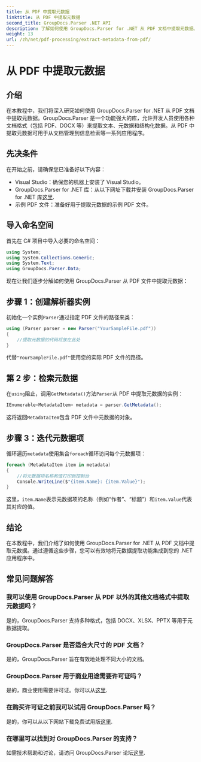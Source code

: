 ```yaml
---
title: 从 PDF 中提取元数据
linktitle: 从 PDF 中提取元数据
second_title: GroupDocs.Parser .NET API
description: 了解如何使用 GroupDocs.Parser for .NET 从 PDF 文档中提取元数据。本综合指南涵盖分步说明和先决条件。
weight: 13
url: /zh/net/pdf-processing/extract-metadata-from-pdf/
---
```


# 从 PDF 中提取元数据

## 介绍
在本教程中，我们将深入研究如何使用 GroupDocs.Parser for .NET 从 PDF 文档中提取元数据。GroupDocs.Parser 是一个功能强大的库，允许开发人员使用各种文档格式（包括 PDF、DOCX 等）来提取文本、元数据和结构化数据。从 PDF 中提取元数据可用于从文档管理到信息检索等一系列应用程序。
## 先决条件
在开始之前，请确保您已准备好以下内容：
- Visual Studio：确保您的机器上安装了 Visual Studio。
-  GroupDocs.Parser for .NET 库：从以下网址下载并安装 GroupDocs.Parser for .NET 库[这里](https://releases.groupdocs.com/parser/net/).
- 示例 PDF 文件：准备好用于提取元数据的示例 PDF 文件。

## 导入命名空间
首先在 C# 项目中导入必要的命名空间：
```csharp
using System;
using System.Collections.Generic;
using System.Text;
using GroupDocs.Parser.Data;
```

现在让我们逐步分解如何使用 GroupDocs.Parser 从 PDF 文件中提取元数据：
## 步骤 1：创建解析器实例
初始化一个实例`Parser`通过指定 PDF 文件的路径来类：
```csharp
using (Parser parser = new Parser("YourSampleFile.pdf"))
{
    //提取元数据的代码将放在此处
}
```
代替`"YourSampleFile.pdf"`使用您的实际 PDF 文件的路径。
## 第 2 步：检索元数据
在`using`阻止，调用`GetMetadata()`方法`Parser`从 PDF 中提取元数据的实例：
```csharp
IEnumerable<MetadataItem> metadata = parser.GetMetadata();
```
这将返回`MetadataItem`包含 PDF 文件中元数据的对象。
## 步骤 3：迭代元数据项
循环遍历`metadata`使用集合`foreach`循环访问每个元数据项：
```csharp
foreach (MetadataItem item in metadata)
{
    //将元数据项名称和值打印到控制台
    Console.WriteLine($"{item.Name}: {item.Value}");
}
```
这里，`item.Name`表示元数据项的名称（例如“作者”、“标题”）和`item.Value`代表其对应的值。

## 结论
在本教程中，我们介绍了如何使用 GroupDocs.Parser for .NET 从 PDF 文档中提取元数据。通过遵循这些步骤，您可以有效地将元数据提取功能集成到您的 .NET 应用程序中。

## 常见问题解答
### 我可以使用 GroupDocs.Parser 从 PDF 以外的其他文档格式中提取元数据吗？
是的，GroupDocs.Parser 支持多种格式，包括 DOCX、XLSX、PPTX 等用于元数据提取。
### GroupDocs.Parser 是否适合大尺寸的 PDF 文档？
是的，GroupDocs.Parser 旨在有效地处理不同大小的文档。
### GroupDocs.Parser 用于商业用途需要许可证吗？
是的，商业使用需要许可证。你可以从[这里](https://purchase.groupdocs.com/buy).
### 在购买许可证之前我可以试用 GroupDocs.Parser 吗？
是的，你可以从以下网站下载免费试用版[这里](https://releases.groupdocs.com/).
### 在哪里可以找到对 GroupDocs.Parser 的支持？
如需技术帮助和讨论，请访问 GroupDocs.Parser 论坛[这里](https://forum.groupdocs.com/c/parser/17).